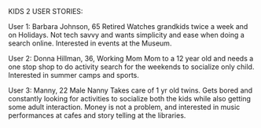 KIDS 2 USER STORIES:

User 1:
Barbara Johnson, 65 Retired
Watches grandkids twice a week and on Holidays.
Not tech savvy and wants simplicity and ease when doing a search online.
Interested in events at the Museum.

User 2:
Donna Hillman, 36, Working Mom
Mom to a 12 year old and needs a one stop shop to do activity search for the weekends to socialize only child.
Interested in summer camps and sports.

User 3:
Manny, 22 Male Nanny
Takes care of 1 yr old twins. 
Gets bored and constantly looking for activities to socialize both the kids while also getting some adult interaction.
Money is not a problem, and interested in music performances at cafes and story telling at the libraries.

